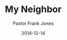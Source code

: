 ---
lunr: "true"
title: "My Neighbor"
author: "Pastor Frank Jones"
postDate: "12-14-2014"
date: 2014-12-14
category: "sermons"
slug: "2014/12/ffc_12142014"
icon: microphone
audioLink: "ffc_12142014"
tags: [neighbor, reaching the lost]
mp3: "ffc_12142014/12142014.mp3"
ogg: "ffc_12142014/12142014.ogg"
linkurl: "https://archive.org/download/ffc_12142014/ffc_12142014_files.xml"
ipath: "https://archive.org/download/ffc_12142014/12142014.mp3"
layout: sermon.html
---